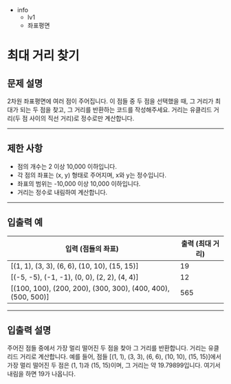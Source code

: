 - info
    - lv1
    - 좌표평면

# 최대 거리 찾기
## 문제 설명
2차원 좌표평면에 여러 점이 주어집니다. 이 점들 중 두 점을 선택했을 때, 그 거리가 최대가 되는 두 점을 찾고, 그 거리를 반환하는 코드를 작성해주세요. 거리는 유클리드 거리(두 점 사이의 직선 거리)로 정수로만 계산합니다.

---

## 제한 사항

- 점의 개수는 2 이상 10,000 이하입니다.
- 각 점의 좌표는 (x, y) 형태로 주어지며, x와 y는 정수입니다.
- 좌표의 범위는 -10,000 이상 10,000 이하입니다.
- 거리는 정수로 내림하여 계산합니다.

---

## 입출력 예

| 입력 (점들의 좌표) | 출력 (최대 거리) |
| ------------------ | --------------- |
| [(1, 1), (3, 3), (6, 6), (10, 10), (15, 15)] | 19 |
| [(-5, -5), (-1, -1), (0, 0), (2, 2), (4, 4)] | 12 |
| [(100, 100), (200, 200), (300, 300), (400, 400), (500, 500)] | 565 |

---

## 입출력 설명
주어진 점들 중에서 가장 멀리 떨어진 두 점을 찾아 그 거리를 반환합니다. 거리는 유클리드 거리로 계산합니다. 예를 들어, 점들 [(1, 1), (3, 3), (6, 6), (10, 10), (15, 15)]에서 가장 멀리 떨어진 두 점은 (1, 1)과 (15, 15)이며, 그 거리는 약 19.79899입니다. 여기서 내림을 하면 19가 나옵니다.

